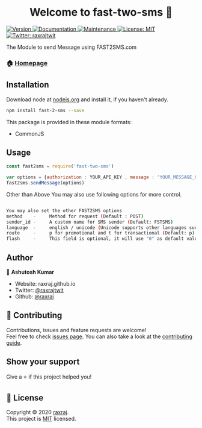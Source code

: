 <h1 align="center">Welcome to fast-two-sms 👋</h1>
<p>
  <a href="https://www.npmjs.com/package/fast-two-sms" target="_blank">
    <img alt="Version" src="https://img.shields.io/npm/v/fast-two-sms.svg">
  </a>
  <a href="https://github.com/raxraj/fast2sms#readme" target="_blank">
    <img alt="Documentation" src="https://img.shields.io/badge/documentation-yes-brightgreen.svg" />
  </a>
  <a href="https://github.com/raxraj/fast2sms/graphs/commit-activity" target="_blank">
    <img alt="Maintenance" src="https://img.shields.io/badge/Maintained%3F-yes-green.svg" />
  </a>
  <a href="https://github.com/raxraj/fast2sms/blob/master/LICENSE" target="_blank">
    <img alt="License: MIT" src="https://img.shields.io/github/license/raxraj/fast-two-sms" />
  </a>
  <a href="https://twitter.com/raxrajtwit" target="_blank">
    <img alt="Twitter: raxrajtwit" src="https://img.shields.io/twitter/follow/raxrajtwit.svg?style=social" />
  </a>
</p>

The Module to send Message using FAST2SMS.com

### 🏠 [Homepage](https://github.com/raxraj/fast2sms#readme)


## Installation
Download node at [nodejs.org](http://nodejs.org) and install it, if you haven't already.

```sh
npm install fast-2-sms --save
```

This package is provided in these module formats:

- CommonJS

## Usage

```js
const fast2sms = require('fast-two-sms')

var options = {authorization : YOUR_API_KEY , message : 'YOUR_MESSAGE_HERE' ,  numbers : ['9999999999','8888888888']} 
fast2sms.sendMessage(options)

```

Other than Above You may also use following options for more control.

```sh

You may also set the other FAST2SMS options 
method    -     Method for request (Default : POST)
sender_id -     A custom name for SMS sender (Default: FSTSMS)
language  -     english / unicode (Unicode supports other languages such as Hindi) (Default: english)
route     -     p for promotional and t for transactional (Default: p)
flash     -     This field is optional, it will use "0" as default value or you can set to "1" for sending flash message. 

```
## Author

👤 **Ashutosh Kumar**

* Website: raxraj.github.io
* Twitter: [@raxrajtwit](https://twitter.com/raxrajtwit)
* Github: [@raxraj](https://github.com/raxraj)

## 🤝 Contributing

Contributions, issues and feature requests are welcome!<br />Feel free to check [issues page](https://github.com/raxraj/fast2sms/issues). You can also take a look at the [contributing guide](https://github.com/raxraj/fast2sms/blob/master/CONTRIBUTING.md).

## Show your support

Give a ⭐️ if this project helped you!

## 📝 License

Copyright © 2020 [raxraj](https://github.com/raxraj).<br />
This project is [MIT](https://github.com/raxraj/fast2sms/blob/master/LICENSE) licensed.
